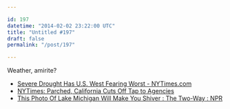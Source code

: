 ```yaml
---

id: 197
datetime: "2014-02-02 23:22:00 UTC"
title: "Untitled #197"
draft: false
permalink: "/post/197"

---
```


Weather, amirite? 

 
 * [Severe Drought Has U.S. West Fearing Worst - NYTimes.com](https://www.nytimes.com/2014/02/02/us/severe-drought-has-us-west-fearing-worst.html?_r=0)
 * [NYTimes: Parched, California Cuts Off Tap to Agencies](http://nyti.ms/1gyHEBk)
 * [This Photo Of Lake Michigan Will Make You Shiver : The Two-Way : NPR](http://www.npr.org/blogs/thetwo-way/2014/01/30/268871528/this-photo-of-lake-michigan-will-make-you-shiver)



